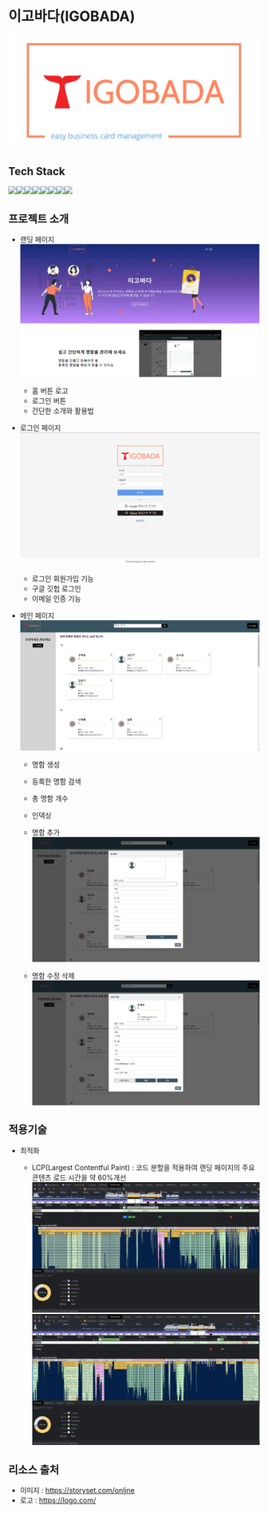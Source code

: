 # 이고바다(IGOBADA)

<img src="/public/images/logo.png">

## Tech Stack

<img src="https://img.shields.io/badge/react-61DAFB?style=for-the-badge&logo=react&logoColor=black"><img src="https://img.shields.io/badge/firebase-FFCA28?style=for-the-badge&logo=firebase&logoColor=white"><img src="https://img.shields.io/badge/Typescript-3178C6?style=for-the-badge&logo=typescript&logoColor=black"><img src="https://img.shields.io/badge/PostCSS-DD3A0A?style=for-the-badge&logo=postcss&logoColor=black"><img src="https://img.shields.io/badge/git-F05032?style=for-the-badge&logo=git&logoColor=black"><img src="https://img.shields.io/badge/github-181717?style=for-the-badge&logo=github&logoColor=white"><img src="https://img.shields.io/badge/cloudinary-2C39BD?style=for-the-badge&logoColor=black"><img src="https://img.shields.io/badge/Ubuntu-E95420?style=for-the-badge&logo=Ubuntu&logoColor=black">

<!-- <img src="https://img.shields.io/badge/visualstudiocode-007ACC?style=for-the-badge&logo=visualstudiocode&logoColor=black">
<img src="https://img.shields.io/badge/netlify-00C7B7?style=for-the-badge&logo=netlify&logoColor=black"> -->

## 프로젝트 소개

- 랜딩 페이지
  <img src="/public/images/capture/landing.png">

  - 홈 버튼 로고
  - 로그인 버튼
  - 간단한 소개와 활용법

- 로그인 페이지
  <img src="/public/images/capture/login.png">

  - 로그인 회원가입 기능
  - 구글 깃헙 로그인
  - 이메일 인증 기능

- 메인 페이지
  <img src="/public/images/capture/main.png">

  - 명함 생성
  - 등록한 명함 검색
  - 총 명함 개수
  - 인덱싱

  - 명함 추가
    <img src="/public/images/capture/add.png">

  - 명함 수정 삭제
    <img src="/public/images/capture/modify.png">

## 적용기술

- 최적화

  - LCP(Largest Contentful Paint) : 코드 분할을 적용하여 랜딩 페이지의 주요 콘텐츠 로드 시간을 약 60%개선
    <img src="/public/images/capture/splitting_before.PNG">
    <img src="/public/images/capture/splitting_after.PNG">

## 리소스 출처

- 이미지 : https://storyset.com/online
- 로고 : https://logo.com/
